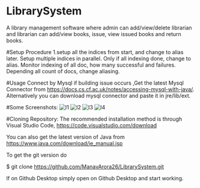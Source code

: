 # LibrarySystem
A library management software where admin can add/view/delete librarian and librarian can add/view books, issue, view issued books and return books.

#Setup Procedure
1.setup all the indices from start, and change to alias later. Setup multiple indices in parallel. Only if all indexing done, change to alias. Monitor indexing of all doc, how many successful and failures. Depending all count of docs, change aliasing.

#Usage
Connect by Mysql if building issue occurs ,Get the latest Mysql Connector from https://docs.cs.cf.ac.uk/notes/accessing-mysql-with-java/. Alternatively you can download mysql connector and paste it in jre/lib/ext.

#Some Screenshots:
![l1](https://user-images.githubusercontent.com/72567005/129327896-427e10ca-0c5c-49a8-bf79-ad7d1814a1d4.PNG)
![l2](https://user-images.githubusercontent.com/72567005/129327899-2e19a434-bfc8-451f-868c-0919e5bea7ce.PNG)
![l3](https://user-images.githubusercontent.com/72567005/129327889-54c7ba64-2c03-40dd-8884-113a20c1bb07.PNG)
![l4](https://user-images.githubusercontent.com/72567005/129327894-b0a6fd66-e54b-4981-9c46-61af81aeb232.PNG)

#Cloning Repository:
The recommended installation method is through Visual Studio Code, https://code.visualstudio.com/download

You can also get the latest version of Java from https://www.java.com/download/ie_manual.jsp

To get the git version do

$ git clone https://github.com/ManavArora26/LibrarySystem.git

If on Github Desktop simply open on Github Desktop and start working.




